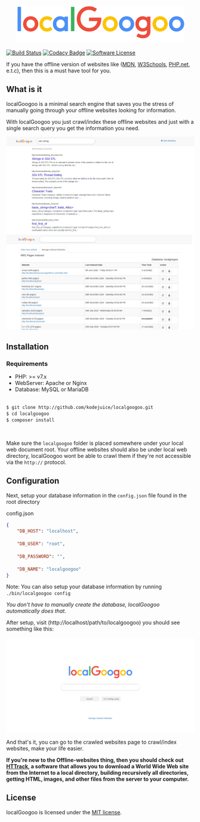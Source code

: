 <p align="center"> <img src="./assets/images/localGoogoo.png" alt="localGoogoo logo" border="0" /> </p>

[![Build Status](https://travis-ci.org/kodejuice/localGoogoo.svg?branch=master)](https://travis-ci.org/kodejuice/localGoogoo)
[![Codacy Badge](https://api.codacy.com/project/badge/Grade/32667e5ee1bd414c8e4837f096485997)](https://www.codacy.com/app/kodejuice/localGoogoo_2?utm_source=github.com&amp;utm_medium=referral&amp;utm_content=kodejuice/localGoogoo&amp;utm_campaign=Badge_Grade)
[![Software License](https://img.shields.io/badge/license-MIT-brightgreen.svg?style=flat)](LICENSE.md)


If you have the offline version of websites like ([MDN](https://developer.mozilla.org/), [W3Schools](https://w3schools.com/), [PHP.net](https://php.net/), e.t.c), then this is a must have tool for you.

## What is it

localGoogoo is a minimal search engine that saves you the stress of manually going through your offline websites looking for information.

With localGoogoo you just crawl/index these offline websites and just with a single search query you get the information you need.

![Search Results Page](./screenshots/results_page.png)
![Indexed Sites](./screenshots/indexed_sites.png)

## Installation

### Requirements
  * PHP: >= v7.x
  * WebServer: Apache or Nginx
  * Database: MySQL or MariaDB
<br><br>

```bash
$ git clone http://github.com/kodejuice/localgoogoo.git
$ cd localgoogoo
$ composer install
```
<br>

Make sure the `localgoogoo` folder is placed somewhere under your local web document root. Your offline websites should also be under local web directory, localGoogoo wont be able to crawl them if they're not accessible via the `http://` protocol.

Configuration
-------------

Next, setup your database information in the `config.json` file found in the root directory

config.json

```json
{
	"DB_HOST": "localhost",

	"DB_USER": "root",

	"DB_PASSWORD": "",

	"DB_NAME": "localgoogoo"
}

```

Note: You can also setup your database information by running `./bin/localgoogoo config`

_You don't have to manually create the database, localGoogoo automatically does that._

After setup, visit (http://localhost/path/to/localgoogoo) you should see something like this:

![Index Page](./screenshots/index_page.png)

And that's it, you can go to the crawled websites page to crawl/index websites, make your life easier.

**If you're new to the Offline-websites thing, then you should check out [HTTrack](https://www.httrack.com/), a software that allows you to download a World Wide Web site from the Internet to a local directory, building recursively all directories, getting HTML, images, and other files from the server to your computer.**

## License

localGoogoo is licensed under the [MIT license](https://opensource.org/licenses/MIT).
